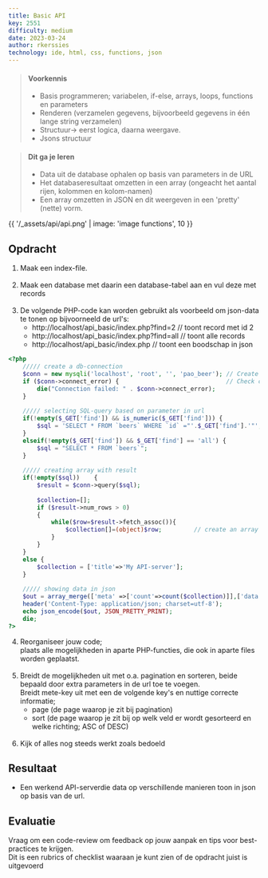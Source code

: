 ```yaml
---
title: Basic API 
key: 2551
difficulty: medium
date: 2023-03-24
author: rkerssies
technology: ide, html, css, functions, json
---
```



> #### Voorkennis
> * Basis programmeren; variabelen, if-else, arrays, loops, functions en parameters
> * Renderen (verzamelen gegevens, bijvoorbeeld gegevens in één lange string verzamelen)
> * Structuur-> eerst logica, daarna weergave.
> * Jsons structuur

> #### Dit ga je leren
> * Data uit de database ophalen op basis van parameters in de URL
> * Het databaseresultaat omzetten in een array (ongeacht het aantal rijen, kolommen en kolom-namen)
> * Een array omzetten in JSON en dit weergeven in een 'pretty' (nette) vorm.  

{{ '/_assets/api/api.png' | image: 'image functions', 10 }}

## Opdracht
1. Maak een index-file.
<br><br>
2. Maak een database met daarin een database-tabel aan en vul deze met records
<br><br>
3. De volgende PHP-code kan worden gebruikt als voorbeeld om json-data te tonen op bijvoorneeld de url's:
   * http://localhost/api_basic/index.php?find=2      // toont record met id 2
   * http://localhost/api_basic/index.php?find=all    // toont alle records
   * http://localhost/api_basic/index.php             // toont een boodschap in json

```php
<?php
	///// create a db-connection
	$conn = new mysqli('localhost', 'root', '', 'pao_beer'); // Create connection
	if ($conn->connect_error) {     	                     // Check connection
		die("Connection failed: " . $conn->connect_error);
	}
	
	///// selecting SQL-query based on parameter in url
	if(!empty($_GET['find']) && is_numeric($_GET['find'])) {
		$sql = 'SELECT * FROM `beers` WHERE `id` ="'.$_GET['find'].'"';
	}
	elseif(!empty($_GET['find']) && $_GET['find'] == 'all') {
		$sql = "SELECT * FROM `beers`";
	}
	
	///// creating array with result
	if(!empty($sql))    {  
		$result = $conn->query($sql);
		
		$collection=[];
		if ($result->num_rows > 0)
		{
			while($row=$result->fetch_assoc()){
				$collection[]=(object)$row;         // create an array with a numeric row-keys and row-data for each row
			}
		}
	}
	else {
		$collection = ['title'=>'My API-server'];
    }
	
	///// showing data in json
	$out = array_merge(['meta' =>['count'=>count($collection)]],['data' =>$collection]);
	header('Content-Type: application/json; charset=utf-8');
	echo json_encode($out, JSON_PRETTY_PRINT);
	die;
?>
```

4. Reorganiseer jouw code;<br> 
   plaats alle mogelijkheden in aparte PHP-functies, die ook in aparte files worden geplaatst.
<br><br>
5. Breidt de mogelijkheden uit met o.a. pagination en sorteren, beide bepaald door extra parameters in de url toe te voegen.<br>
   Breidt mete-key uit met een de volgende key's en nuttige correcte informatie;
   * page (de page waarop je zit bij pagination)
   * sort (de page waarop je zit bij op welk veld er wordt gesorteerd en welke richting; ASC of DESC)
<br><br> 
6. Kijk of alles nog steeds werkt zoals bedoeld


## Resultaat
* Een werkend API-serverdie data op verschillende manieren toon in json op basis van de url.


## Evaluatie
Vraag om een code-review om feedback op jouw aanpak en tips voor best-practices te krijgen.<br>
Dit is een rubrics of checklist waaraan je kunt zien of de opdracht juist is uitgevoerd
